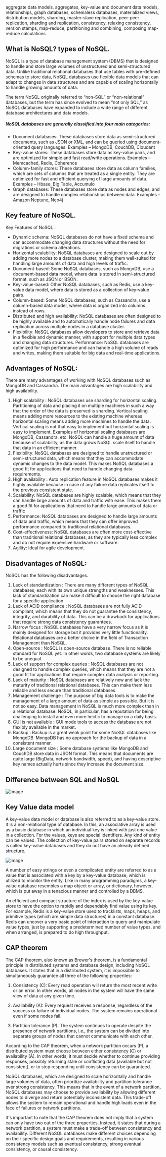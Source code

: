aggregate data models, aggregates, key-value
and document data models, relationships, graph databases, schemaless
databases, materialized views, distribution models, sharding, master-slave
replication, peer-peer replication, sharding and replication, consistency,
relaxing consistency, version stamps, map-reduce, partitioning and combining,
composing map-reduce calculations. 

## What is NoSQL? types of NoSQL.

NoSQL is a type of database management system (DBMS) that is designed to handle and store large volumes of unstructured and semi-structured data. Unlike traditional relational databases that use tables with pre-defined schemas to store data, NoSQL databases use flexible data models that can adapt to changes in data structures and are capable of scaling horizontally to handle growing amounts of data.

The term NoSQL originally referred to “non-SQL” or “non-relational” databases, but the term has since evolved to mean “not only SQL,” as NoSQL databases have expanded to include a wide range of different database architectures and data models.

##### NoSQL databases are generally classified into four main categories:
+ Document databases: These databases store data as semi-structured documents, such as JSON or XML, and can be queried using document-oriented query languages. Examples – MongoDB, CouchDB, Cloudant
+ Key-value stores: These databases store data as key-value pairs, and are optimized for simple and fast read/write operations. Examples – Memcached, Redis, Coherence
+ Column-family stores: These databases store data as column families, which are sets of columns that are treated as a single entity. They are optimized for fast and efficient querying of large amounts of data. Examples – Hbase, Big Table, Accumulo
+ Graph databases: These databases store data as nodes and edges, and are designed to handle complex relationships between data. Examples – Amazon Neptune, Neo4j


## Key feature of NoSQL.

Key Features of NoSQL :

+ Dynamic schema: NoSQL databases do not have a fixed schema and can accommodate changing data structures without the need for migrations or schema alterations.
+ Horizontal scalability: NoSQL databases are designed to scale out by adding more nodes to a database cluster, making them well-suited for handling large amounts of data and high levels of traffic.
+ Document-based: Some NoSQL databases, such as MongoDB, use a document-based data model, where data is stored in semi-structured format, such as JSON or BSON.
+ Key-value-based: Other NoSQL databases, such as Redis, use a key-value data model, where data is stored as a collection of key-value pairs.
+ Column-based: Some NoSQL databases, such as Cassandra, use a column-based data model, where data is organized into columns instead of rows.
+ Distributed and high availability: NoSQL databases are often designed to be highly available and to automatically handle node failures and data replication across multiple nodes in a database cluster.
+ Flexibility: NoSQL databases allow developers to store and retrieve data in a flexible and dynamic manner, with support for multiple data types and changing data structures.
Performance: NoSQL databases are optimized for high performance and can handle a high volume of reads and writes, making them suitable for big data and real-time applications.

## Advantages of NoSQL: 

There are many advantages of working with NoSQL databases such as MongoDB and Cassandra. The main advantages are high scalability and high availability.

1. High scalability : NoSQL databases use sharding for horizontal scaling. Partitioning of data and placing it on multiple machines in such a way that the order of the data is preserved is sharding. Vertical scaling means adding more resources to the existing machine whereas horizontal scaling means adding more machines to handle the data. Vertical scaling is not that easy to implement but horizontal scaling is easy to implement. Examples of horizontal scaling databases are MongoDB, Cassandra, etc. NoSQL can handle a huge amount of data because of scalability, as the data grows NoSQL scale itself to handle that data in an efficient manner.
1. Flexibility: NoSQL databases are designed to handle unstructured or semi-structured data, which means that they can accommodate dynamic changes to the data model. This makes NoSQL databases a good fit for applications that need to handle changing data requirements.
1. High availability : Auto replication feature in NoSQL databases makes it highly available because in case of any failure data replicates itself to the previous consistent state.
1. Scalability: NoSQL databases are highly scalable, which means that they can handle large amounts of data and traffic with ease. This makes them a good fit for applications that need to handle large amounts of data or traffic
1. Performance: NoSQL databases are designed to handle large amounts of data and traffic, which means that they can offer improved performance compared to traditional relational databases.
1. Cost-effectiveness: NoSQL databases are often more cost-effective than traditional relational databases, as they are typically less complex and do not require expensive hardware or software.
1. Agility: Ideal for agile development.
## Disadvantages of NoSQL: 

NoSQL has the following disadvantages.

1. Lack of standardization :  There are many different types of NoSQL databases, each with its own unique strengths and weaknesses. This lack of standardization can make it difficult to choose the right database for a specific application
1. Lack of ACID compliance : NoSQL databases are not fully ACID-compliant, which means that they do not guarantee the consistency, integrity, and durability of data. This can be a drawback for applications that require strong data consistency guarantees.
1. Narrow focus : NoSQL databases have a very narrow focus as it is mainly designed for storage but it provides very little functionality. Relational databases are a better choice in the field of Transaction Management than NoSQL.
1. Open-source : NoSQL is open-source database. There is no reliable standard for NoSQL yet. In other words, two database systems are likely to be unequal.
1. Lack of support for complex queries : NoSQL databases are not designed to handle complex queries, which means that they are not a good fit for applications that require complex data analysis or reporting.
1. Lack of maturity : NoSQL databases are relatively new and lack the maturity of traditional relational databases. This can make them less reliable and less secure than traditional databases.
1. Management challenge : The purpose of big data tools is to make the management of a large amount of data as simple as possible. But it is not so easy. Data management in NoSQL is much more complex than in a relational database. NoSQL, in particular, has a reputation for being challenging to install and even more hectic to manage on a daily basis.
1. GUI is not available : GUI mode tools to access the database are not flexibly available in the market.
1. Backup : Backup is a great weak point for some NoSQL databases like MongoDB. MongoDB has no approach for the backup of data in a consistent manner.
1. Large document size : Some database systems like MongoDB and CouchDB store data in JSON format. This means that documents are quite large (BigData, network bandwidth, speed), and having descriptive key names actually hurts since they increase the document size.

## Difference between SQL and NoSQL
![image](https://github.com/pritamhazra21/big-data/assets/75198912/7c9614cc-3d15-4adb-8e56-f1074b29c19f)

## Key Value data model

A key-value data model or database is also referred to as a key-value store. It is a non-relational type of database. In this, an associative array is used as a basic database in which an individual key is linked with just one value in a collection. For the values, keys are special identifiers. Any kind of entity can be valued. The collection of key-value pairs stored on separate records is called key-value databases and they do not have an already defined structure.

![image](https://github.com/pritamhazra21/big-data/assets/75198912/c3b1dd8f-fde7-4e20-8248-a02487f8a3f0)

A number of easy strings or even a complicated entity are referred to as a value that is associated with a key by a key-value database, which is utilized to monitor the entity. Like in many programming paradigms, a key-value database resembles a map object or array, or dictionary, however, which is put away in a tenacious manner and controlled by a DBMS.

An efficient and compact structure of the index is used by the key-value store to have the option to rapidly and dependably find value using its key. For example, Redis is a key-value store used to tracklists, maps, heaps, and primitive types (which are simple data structures) in a constant database. Redis can uncover a very basic point of interaction to query and manipulate value types, just by supporting a predetermined number of value types,  and when arranged, is prepared to do high throughput.


## CAP theorem

The CAP theorem, also known as Brewer's theorem, is a fundamental principle in distributed systems and database design, including NoSQL databases. It states that in a distributed system, it is impossible to simultaneously guarantee all three of the following properties:

1. Consistency (C): Every read operation will return the most recent write or an error. In other words, all nodes in the system will have the same view of data at any given time.

2. Availability (A): Every request receives a response, regardless of the success or failure of individual nodes. The system remains operational even if some nodes fail.

3. Partition tolerance (P): The system continues to operate despite the presence of network partitions, i.e., the system can be divided into separate groups of nodes that cannot communicate with each other.

According to the CAP theorem, when a network partition occurs (P), a distributed system must choose between either consistency (C) or availability (A). In other words, it must decide whether to continue providing responses, possibly returning stale or conflicting data (available but not consistent), or to stop responding until consistency can be guaranteed.

NoSQL databases, which are designed to scale horizontally and handle large volumes of data, often prioritize availability and partition tolerance over strong consistency. This means that in the event of a network partition, NoSQL databases may choose to provide availability by allowing different nodes to diverge and return potentially inconsistent data. This trade-off allows the system to remain operational and handle high loads even in the face of failures or network partitions.

It's important to note that the CAP theorem does not imply that a system can only have two out of the three properties. Instead, it states that during a network partition, a system must make a trade-off between consistency and availability. Different NoSQL databases make different choices depending on their specific design goals and requirements, resulting in various consistency models such as eventual consistency, strong eventual consistency, or causal consistency.
